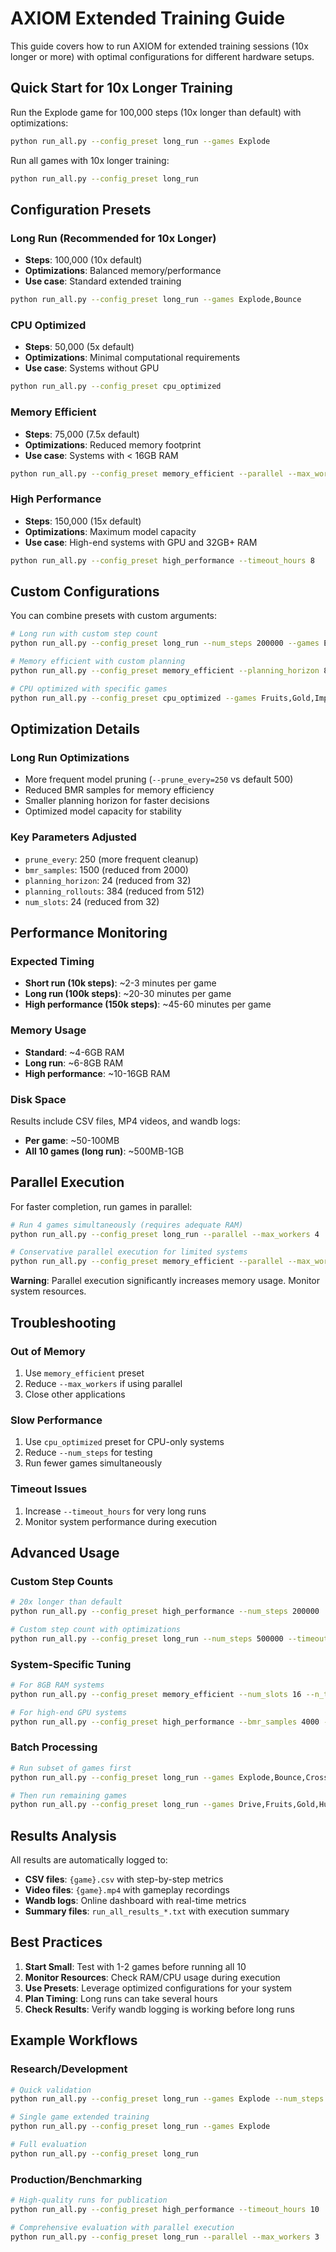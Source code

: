 # AXIOM Extended Training Guide

This guide covers how to run AXIOM for extended training sessions (10x longer or more) with optimal configurations for different hardware setups.

## Quick Start for 10x Longer Training

Run the Explode game for 100,000 steps (10x longer than default) with optimizations:

```bash
python run_all.py --config_preset long_run --games Explode
```

Run all games with 10x longer training:

```bash
python run_all.py --config_preset long_run
```

## Configuration Presets

### Long Run (Recommended for 10x Longer)
- **Steps**: 100,000 (10x default)
- **Optimizations**: Balanced memory/performance
- **Use case**: Standard extended training

```bash
python run_all.py --config_preset long_run --games Explode,Bounce
```

### CPU Optimized
- **Steps**: 50,000 (5x default)
- **Optimizations**: Minimal computational requirements
- **Use case**: Systems without GPU

```bash
python run_all.py --config_preset cpu_optimized
```

### Memory Efficient
- **Steps**: 75,000 (7.5x default)
- **Optimizations**: Reduced memory footprint
- **Use case**: Systems with < 16GB RAM

```bash
python run_all.py --config_preset memory_efficient --parallel --max_workers 2
```

### High Performance
- **Steps**: 150,000 (15x default)
- **Optimizations**: Maximum model capacity
- **Use case**: High-end systems with GPU and 32GB+ RAM

```bash
python run_all.py --config_preset high_performance --timeout_hours 8
```

## Custom Configurations

You can combine presets with custom arguments:

```bash
# Long run with custom step count
python run_all.py --config_preset long_run --num_steps 200000 --games Explode

# Memory efficient with custom planning
python run_all.py --config_preset memory_efficient --planning_horizon 8 --games Jump,Hunt

# CPU optimized with specific games
python run_all.py --config_preset cpu_optimized --games Fruits,Gold,Impact
```

## Optimization Details

### Long Run Optimizations
- More frequent model pruning (`--prune_every=250` vs default 500)
- Reduced BMR samples for memory efficiency
- Smaller planning horizon for faster decisions
- Optimized model capacity for stability

### Key Parameters Adjusted
- `prune_every`: 250 (more frequent cleanup)
- `bmr_samples`: 1500 (reduced from 2000)
- `planning_horizon`: 24 (reduced from 32)
- `planning_rollouts`: 384 (reduced from 512)
- `num_slots`: 24 (reduced from 32)

## Performance Monitoring

### Expected Timing
- **Short run (10k steps)**: ~2-3 minutes per game
- **Long run (100k steps)**: ~20-30 minutes per game
- **High performance (150k steps)**: ~45-60 minutes per game

### Memory Usage
- **Standard**: ~4-6GB RAM
- **Long run**: ~6-8GB RAM
- **High performance**: ~10-16GB RAM

### Disk Space
Results include CSV files, MP4 videos, and wandb logs:
- **Per game**: ~50-100MB
- **All 10 games (long run)**: ~500MB-1GB

## Parallel Execution

For faster completion, run games in parallel:

```bash
# Run 4 games simultaneously (requires adequate RAM)
python run_all.py --config_preset long_run --parallel --max_workers 4

# Conservative parallel execution for limited systems
python run_all.py --config_preset memory_efficient --parallel --max_workers 2
```

**Warning**: Parallel execution significantly increases memory usage. Monitor system resources.

## Troubleshooting

### Out of Memory
1. Use `memory_efficient` preset
2. Reduce `--max_workers` if using parallel
3. Close other applications

### Slow Performance
1. Use `cpu_optimized` preset for CPU-only systems
2. Reduce `--num_steps` for testing
3. Run fewer games simultaneously

### Timeout Issues
1. Increase `--timeout_hours` for very long runs
2. Monitor system performance during execution

## Advanced Usage

### Custom Step Counts
```bash
# 20x longer than default
python run_all.py --config_preset high_performance --num_steps 200000

# Custom step count with optimizations
python run_all.py --config_preset long_run --num_steps 500000 --timeout_hours 12
```

### System-Specific Tuning
```bash
# For 8GB RAM systems
python run_all.py --config_preset memory_efficient --num_slots 16 --n_total_components 200

# For high-end GPU systems
python run_all.py --config_preset high_performance --bmr_samples 4000 --precision_type float32
```

### Batch Processing
```bash
# Run subset of games first
python run_all.py --config_preset long_run --games Explode,Bounce,Cross

# Then run remaining games
python run_all.py --config_preset long_run --games Drive,Fruits,Gold,Hunt,Impact,Jump
```

## Results Analysis

All results are automatically logged to:
- **CSV files**: `{game}.csv` with step-by-step metrics
- **Video files**: `{game}.mp4` with gameplay recordings
- **Wandb logs**: Online dashboard with real-time metrics
- **Summary files**: `run_all_results_*.txt` with execution summary

## Best Practices

1. **Start Small**: Test with 1-2 games before running all 10
2. **Monitor Resources**: Check RAM/CPU usage during execution
3. **Use Presets**: Leverage optimized configurations for your system
4. **Plan Timing**: Long runs can take several hours
5. **Check Results**: Verify wandb logging is working before long runs

## Example Workflows

### Research/Development
```bash
# Quick validation
python run_all.py --config_preset long_run --games Explode --num_steps 1000 --dry_run

# Single game extended training
python run_all.py --config_preset long_run --games Explode

# Full evaluation
python run_all.py --config_preset long_run
```

### Production/Benchmarking
```bash
# High-quality runs for publication
python run_all.py --config_preset high_performance --timeout_hours 10

# Comprehensive evaluation with parallel execution
python run_all.py --config_preset long_run --parallel --max_workers 3
``` 